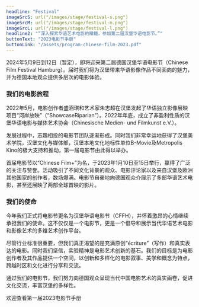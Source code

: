 ```yaml
---
headline: "Festival"
imageSrcS: url("/images/stage/festival-s.png")
imageSrcM: url("/images/stage/festival-m.png")
imageSrcL: url("/images/stage/festival-l.png")
headline2: "“深入探索华语艺术电影的精髓，参加第二届汉堡华语电影节。”"
buttonText: "2023电影节手册"
buttonLink: "/assets/program-chinese-film-2023.pdf"
---
```


2024年5月9日到12日（暂定），即将迎来第二届德国汉堡华语电影节（Chinese Film Festival Hamburg）。届时我们将为汉堡带来华语影像作品不同面向的魅力，并为德国本地观众提供多层次的电影体验。

### 我们的电影旅程

2022年5月，电影创作者盛涵琪和艺术家朱志超在汉堡发起了华语独立影像展映项目“河岸放映”（“ShowcaseRiparian”）。2022年年底，成立了非盈利性质的汉堡华语电影与媒体艺术协会（Chinesische Medien- und Filmkunst e.V.）。

发展过程中，志趣相投的电影节团队逐渐形成。同时我们非常幸运地获得了汉堡美术学院，汉堡文化与媒体部，汉堡本地文化地标性单位B-Movie及Metropolis Kino的极大支持和推动，第一届电影节由此得以举办。

首届电影节以“Chinese Film+”为名，于2023年1月10日至15日举行，赢得了广泛的关注与赞誉。活动吸引了不同文化背景的观众、电影评论家以及来自汉堡及欧洲其他国家的创作者，数场爆满。电影节自豪地向德国观众介展示了多部华语艺术电影，甚至还展映了两部全球首映的影片。

### 我们的使命

今年我们正式将电影节更名为汉堡华语电影节（CFFH），并怀着激昂的心情继续承担我们的使命。这不仅仅是一个电影节，更是一个倡导和展示当代华语艺术电影和影像艺术的多维艺术创作平台。

尽管行业标准很重要，但我们真正渴望的是充满原创“écriture”（写作）和真实表达的电影。同时我们坚信，实验精神是电影艺术创新的基石。我们的目标是为电影创作者及其作品提供一个空间，以创新和多样化的电影叙事、美学和概念为特点，跨越时区和文化进行分享和交流。

通过我们的电影节，我们努力向德国观众呈现当代中国电影艺术的真实画卷，促进文化交流，丰富汉堡的多样性。

欢迎查看第一届2023电影节手册
